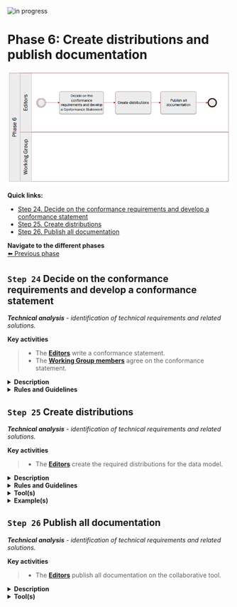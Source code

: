 ![in progress](https://img.shields.io/badge/status-in%20progress-yellow)

# Phase 6: Create distributions and publish documentation
![Process_Phase 6](img/methodology_phase6.PNG)

**Quick links:**
- [Step 24. Decide on the conformance requirements and develop a conformance statement](../phase6.md#step-24-Decide-on-the-conformance-requirements-and-develop-a-conformance-statement)
- [Step 25. Create distributions](../phase6.md#step-25-Create-distributions)
- [Step 26. Publish all documentation](../phase6.md#step-26-Publish-all-documentation)

**Navigate to the different phases**\
[:arrow_left: Previous phase](phase5.md) 

## `Step 24` Decide on the conformance requirements and develop a conformance statement 
<i><b>Technical analysis</b> - identification of technical requirements and related solutions.</i>

**Key activities**
> * The [<b>Editors</b>](../stakeholders#editors) write a conformance statement.
> * The [<b>Working Group members</b>](../stakeholders#working-group) agree on the conformance statement.


<details>
  <summary><b>Description</b></summary>
  
A conformance statement declares a minimum set of requirements that an implementation must adhere to, in order to be considered conformant with the respective data model. The Working Group members must agree on these conformance requirements. The Editors then include a conformance statement in the common data model.

It is possible that the data model has natural divisions so that it might be appropriate to set different conformance levels. For example, a model used to describe vehicles may have a group of terms related specifically to motor vehicles that could be used in an implementation that has no needs to understand the terms that relate to bicycles. This will consequently lead to the establishment of different conformance levels.


</details>

<details>
  <summary><b>Rules and Guidelines</b></summary>
  
  * Publish the conformance statement together with the common data model.
</details>



## `Step 25` Create distributions
<i><b>Technical analysis</b> - identification of technical requirements and related solutions.</i>

**Key activities**
>* The [<b>Editors</b>](../stakeholders#editors) create the required distributions for the data model.

<details>
  <summary><b>Description</b></summary>

The data model can be expressed (or serialized) in various formats depending on the specific needs and context. Each distribution (format) will have its own uses and advantages, but also its own disadvantages and limitations.

Semantic data models can be expressed in different serialisation formats, such as TTL (RDF/turtle), RDF/XML, JSON-LD, SHACL, etc. Special care needs to be taken when using multiple formats, as conversion between different serialisation formats  can potentially introduce inconsistencies.  

Aside from these machine-readable formats, human-readable formats also need to be created. A visual representation of the entities, attributes and relationships of the data model is always recommended to provide a clear overview. This can for example be a UML-diagram, saved as a PNG-file. Next to this, human-readable documentation is also required with all the necessary information to construct the data models, i.e. the entities and attributes with their definitions, cardinalities, proposed codelists, etc. This can for example be distributed as an HTML-page and a PDF-document.

All these distributions can either be manually created, or automatically via one or multiple tools. If possible, preference should be given to the usage of an automated toolchain, reducing the risk of introducing inconsistencies during updates.

During this step, URIs are also created (or reused when possible) for the data model itself, its entities and their attributes. These identifiers need to be minted and maintained by a (European Commission) service.

</details>

<details>
  <summary><b>Rules and Guidelines</b></summary>
  
* Create both machine-readable as well as human-readable distributions of the data model.
* Automate, if possible, the creation of the distributions as much as possible in order to avoid inconsistencies.
* Use [URIs](https://data.europa.eu/URI.html) under data.europa.eu which allows for flexibility for where the URIs resolve to.
* UML diagrams can be published in machine-readable formats, e.g. XMI.
</details>

<details>
  <summary><b>Tool(s)</b></summary>
  
  * [VocBench3](https://ec.europa.eu/isa2/solutions/vocbench3_en)
  * Sparx Enterprise Architect
  * [Protégé](https://protege.stanford.edu/)
</details>

<details>
  <summary><b>Example(s)</b></summary>

For instance, the Birth evidence was distributed in [XML](../data_model/birth_certificate_XML_example_v0.01.xml). 
</details>

## `Step 26` Publish all documentation
<i><b>Technical analysis</b> - identification of technical requirements and related solutions.</i>

**Key activities**
> * The [<b>Editors</b>](../stakeholders#editors) publish all documentation on the collaborative tool.

<details>
  <summary><b>Description</b></summary>
  
  The Editors publish the final version of the data model, in both machine-readable and human-readable formats, on the selected collaborative tool. The Editors must publish the data model as open (meta)data and specify which license is applicable.
</details>

<details>
  <summary><b>Tool(s)</b></summary>
  The collaborative tool, e.g. Confluence, Github. Ideally, a collaborative tool allowing public access is more appropriate for transparency reasons.
</details>

